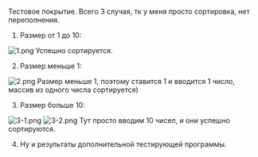 Тестовое покрытие.
Всего 3 случая, тк у меня просто сортировка, нет переполнения.
1) Размер от 1 до 10:

  ![1.png]()
  Успешно сортируется.

2) Размер меньше 1:

  ![2.png]()
  Размер меньше 1, поэтому ставится 1 и вводится 1 число, массив из одного числа сортируется)

3) Размер больше 10:

  ![3-1.png]()
  ![3-2.png]()
  Тут просто вводим 10 чисел, и они успешно сортируются.

4) Ну и результаты дополнительной тестирующей программы.
